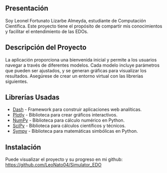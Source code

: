 ## Presentación
Soy Leonel Fortunato Lizarbe Almeyda, estudiante de Computación Científica. Este proyecto tiene el propósito de compartir mis conocimientos y facilitar el entendimiento de las EDOs.

## Descripción del Proyecto
La aplicación proporciona una bienvenida inicial y permite a los usuarios navegar a través de diferentes modelos. Cada modelo incluye parámetros que pueden ser ajustados, y se generan gráficas para visualizar los resultados. Asegúrese de crear un entorno virtual con las librerías siguientes.

## Librerías Usadas
- [Dash](https://dash.plotly.com/) - Framework para construir aplicaciones web analíticas.
- [Plotly](https://plotly.com/python/) - Biblioteca para crear gráficos interactivos.
- [NumPy](https://numpy.org/) - Biblioteca para cálculo numérico en Python.
- [SciPy](https://scipy.org/) - Biblioteca para cálculos científicos y técnicos.
- [Sympy](https://www.sympy.org/) - Biblioteca para matemáticas simbólicas en Python.


## Instalación
Puede visualizar el proyecto y su progreso en mi github:
    https://github.com/LeoNato04/Simulator_EDO
